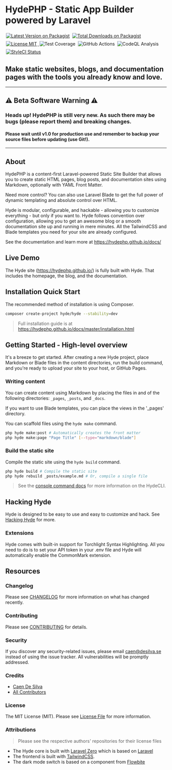 # HydePHP - Static App Builder powered by Laravel

<p> 
    <a href="https://packagist.org/packages/hyde/framework"><img style="display: inline; margin: 4px 2px;" src="https://img.shields.io/packagist/v/hyde/framework?include_prereleases" alt="Latest Version on Packagist"></a> 
    <a href="https://packagist.org/packages/hyde/framework"><img style="display: inline; margin: 4px 2px;" src="https://img.shields.io/packagist/dt/hyde/framework" alt="Total Downloads on Packagist"></a> 
    <a href="https://github.com/hydephp/hyde/blob/master/LICENSE.md"> <img style="display: inline; margin: 4px 2px;" src="https://img.shields.io/github/license/hydephp/hyde" alt="License MIT"> </a>
    <img style="display: inline; margin: 4px 2px;" src="https://cdn.desilva.se/microservices/coverbadges/badges/9b8f6a9a7a48a2df54e6751790bad8bd910015301e379f334d6ec74c4c3806d1.svg" alt="Test Coverage" title="Average coverage between categories">
    <img style="display: inline; margin: 4px 2px;" src="https://github.com/hydephp/hyde/actions/workflows/tests.yml/badge.svg" alt="GitHub Actions"> <img style="display: inline; margin: 4px 2px;" src="https://github.com/hydephp/hyde/actions/workflows/codeql-analysis.yml/badge.svg" alt="CodeQL Analysis"> 
    <a href="https://github.styleci.io/repos/472503421?branch=master"> <img style="display: inline; margin: 4px 2px;" src="https://github.styleci.io/repos/472503421/shield?branch=master" alt="StyleCI Status"> </a>
</p>

## Make static websites, blogs, and documentation pages with the tools you already know and love.
---

## ⚠ Beta Software Warning ⚠
### Heads up! HydePHP is still very new. As such there may be bugs (please report them) and breaking changes.
#### Please wait until v1.0 for production use and remember to backup your source files before updating (use Git!).
---

## About

HydePHP is a content-first Laravel-powered Static Site Builder that allows you to create static HTML pages, blog posts, and documentation sites using Markdown, optionally with YAML Front Matter.

Need more control? You can also use Laravel Blade to get the full power of dynamic templating and absolute control over HTML.

Hyde is modular, configurable, and hackable - allowing you to customize everything - but only if you want to. Hyde follows convention over configuration, allowing you to get an awesome blog or a smooth documentation site up and running in mere minutes. All the TailwindCSS and Blade templates you need for your site are already configured.

See the documentation and learn more at https://hydephp.github.io/docs/

## Live Demo
The Hyde site (https://hydephp.github.io/) is fully built with Hyde. That includes the homepage, the blog, and the documentation.

## Installation Quick Start
The recommended method of installation is using Composer.

```bash
composer create-project hyde/hyde --stability=dev
```

> Full installation guide is at https://hydephp.github.io/docs/master/installation.html

## Getting Started - High-level overview
It's a breeze to get started. After creating a new Hyde project, place Markdown or Blade files in the content directories, run the build command, and you're ready to upload your site to your host, or GitHub Pages.

### Writing content
You can create content using Markdown by placing the files in and of the following directories: `_pages`, `_posts`, and `_docs`.

If you want to use Blade templates, you can place the views in the '_pages' directory.

You can scaffold files using the `hyde make` command.
```bash
php hyde make:post # Automatically creates the front matter
php hyde make:page "Page Title" [--type="markdown/blade"]
```

### Build the static site

Compile the static site using the `hyde build` command.
```bash
php hyde build # Compile the static site
php hyde rebuild _posts/example.md # Or, compile a single file
```

> See the [console command docs](https://hydephp.github.io/docs/master/console-commands.html) for more information on the HydeCLI.



## Hacking Hyde
Hyde is designed to be easy to use and easy to customize and hack. See [Hacking Hyde](https://hydephp.github.io/docs/master/index.html#hacking-hyde) for more. 

### Extensions
Hyde comes with built-in support for Torchlight Syntax Highlighting.
All you need to do is to set your API token in your .env file and
Hyde will automatically enable the CommonMark extension.


## Resources

### Changelog 

Please see [CHANGELOG](CHANGELOG.md) for more information on what has changed recently.

### Contributing

Please see [CONTRIBUTING](CONTRIBUTING.md) for details.

### Security

If you discover any security-related issues, please email caen@desilva.se instead of using the issue tracker.
All vulnerabilities will be promptly addressed.

### Credits

-   [Caen De Silva](https://github.com/caendesilva)
-   [All Contributors](../../contributors)

### License

The MIT License (MIT). Please see [License File](LICENSE.md) for more information.

### Attributions
> Please see the respective authors' repositories for their license files

- The Hyde core is built with [Laravel Zero](https://laravel-zero.com/) which is based on [Laravel](https://laravel.com/)
- The frontend is built with [TailwindCSS](https://tailwindcss.com/).
- The dark mode switch is based on a component from [Flowbite](https://flowbite.com/docs/customize/dark-mode/)
